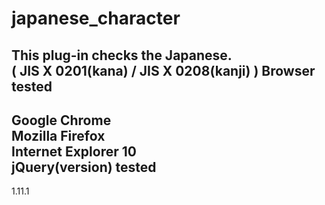 japanese_character
==========
This plug-in checks the Japanese.  
( JIS X 0201(kana) / JIS X 0208(kanji) )
Browser tested  
---------------------------------
Google Chrome  
Mozilla Firefox  
Internet Explorer 10  
jQuery(version) tested
---------------------------------
1.11.1  
